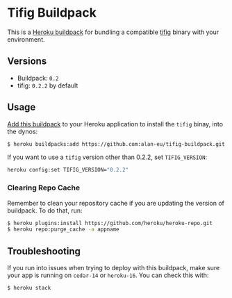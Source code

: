 # Tifig Buildpack

This is a [Heroku buildpack][0] for bundling a compatible [tifig][1]
binary with your environment.

## Versions

* Buildpack:   `0.2`
* tifig: `0.2.2` by default

## Usage

[Add this buildpack][2] to your Heroku application to install the `tifig`
binay,
into the dynos:

```bash
$ heroku buildpacks:add https://github.com:alan-eu/tifig-buildpack.git
```

If you want to use a `tifig` version other than 0.2.2, set
`TIFIG_VERSION`:

```bash
heroku config:set TIFIG_VERSION="0.2.2"
```

### Clearing Repo Cache

Remember to clean your repository cache if you are updating the version of
buildpack. To do that, run:

```bash
$ heroku plugins:install https://github.com/heroku/heroku-repo.git
$ heroku repo:purge_cache -a appname
```

## Troubleshooting

If you run into issues when trying to deploy with this buildpack, make sure your
app is running on `cedar-14` or `heroku-16`. You can check this with:

```bash
$ heroku stack
```

[0]: http://devcenter.heroku.com/articles/buildpacks
[1]: https://github.com/monostream/tifig
[2]: https://devcenter.heroku.com/articles/using-multiple-buildpacks-for-an-app
